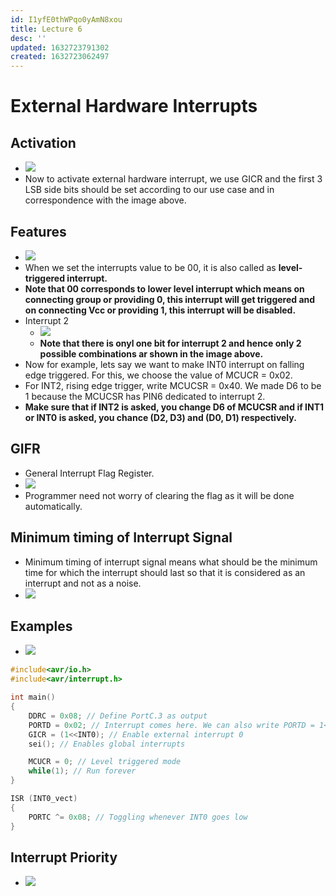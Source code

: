 ```yaml
---
id: I1yfE0thWPqo0yAmN8xou
title: Lecture 6
desc: ''
updated: 1632723791302
created: 1632723062497
---
```


# External Hardware Interrupts

## Activation
* ![](/assets/images/2021-09-29-10-43-25.png)
* Now to activate external hardware interrupt, we use GICR and the first 3 LSB side bits should be set according to our use case and in correspondence with the image above.

## Features
* ![](/assets/images/2021-09-29-10-45-07.png)
* When we set the interrupts value to be 00, it is also called as **level-triggered interrupt.**
* **Note that 00 corresponds to lower level interrupt which means on connecting group or providing 0, this interrupt will get triggered and on connecting Vcc or providing 1, this interrupt will be disabled.**
* Interrupt 2
    * ![](/assets/images/2021-09-29-10-50-01.png)
    * **Note that there is onyl one bit for interrupt 2 and hence only 2 possible combinations ar shown in the image above.**
* Now for example, lets say we want to make INT0 interrupt on falling edge triggered. For this, we choose the value of MCUCR = 0x02.
* For INT2, rising edge trigger, write MCUCSR = 0x40. We made D6 to be 1 because the MCUCSR has PIN6 dedicated to interrupt 2.
* **Make sure that if INT2 is asked, you change D6 of MCUCSR and if INT1 or INT0 is asked, you chance (D2, D3) and (D0, D1) respectively.**

## GIFR
* General Interrupt Flag Register.
* ![](/assets/images/2021-09-29-11-01-33.png)
* Programmer need not worry of clearing the flag as it will be done automatically.

## Minimum timing of Interrupt Signal
* Minimum timing of interrupt signal means what should be the minimum time for which the interrupt should last so that it is considered as an interrupt and not as a noise.
* ![](/assets/images/2021-09-29-11-03-22.png)

## Examples
* ![](/assets/images/2021-09-29-11-07-25.png)
```c
#include<avr/io.h>
#include<avr/interrupt.h>

int main()
{
    DDRC = 0x08; // Define PortC.3 as output
    PORTD = 0x02; // Interrupt comes here. We can also write PORTD = 1<<2;
    GICR = (1<<INT0); // Enable external interrupt 0
    sei(); // Enables global interrupts

    MCUCR = 0; // Level triggered mode
    while(1); // Run forever
}

ISR (INT0_vect)
{
    PORTC ^= 0x08; // Toggling whenever INT0 goes low
}
```
## Interrupt Priority
* ![](/assets/images/2021-09-29-11-28-58.png)
